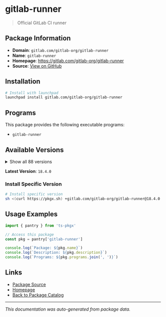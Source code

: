# gitlab-runner

> Official GitLab CI runner

## Package Information

- **Domain**: `gitlab.com/gitlab-org/gitlab-runner`
- **Name**: `gitlab-runner`
- **Homepage**: https://gitlab.com/gitlab-org/gitlab-runner
- **Source**: [View on GitHub](https://github.com/pkgxdev/pantry/tree/main/projects/gitlab.com/gitlab-org/gitlab-runner/package.yml)

## Installation

```bash
# Install with launchpad
launchpad install gitlab.com/gitlab-org/gitlab-runner
```

## Programs

This package provides the following executable programs:

- `gitlab-runner`

## Available Versions

<details>
<summary>Show all 88 versions</summary>

- `18.4.0`, `18.3.1`, `18.3.0`, `18.2.2`, `18.2.1`
- `18.2.0`, `18.1.3`, `18.1.2`, `18.1.1`, `18.1.0`
- `18.0.5`, `18.0.4`, `18.0.3`, `18.0.2`, `18.0.1`
- `18.0.0`, `17.11.4`, `17.11.3`, `17.11.2`, `17.11.1`
- `17.11.0`, `17.10.2`, `17.10.1`, `17.10.0`, `17.9.3`
- `17.9.2`, `17.9.1`, `17.9.0`, `17.8.5`, `17.8.4`
- `17.8.3`, `17.8.2`, `17.8.1`, `17.8.0`, `17.7.1`
- `17.7.0`, `17.6.0`, `17.5.5`, `17.5.4`, `17.5.3`
- `17.5.2`, `17.5.1`, `17.5.0`, `17.4.2`, `17.4.1`
- `17.4.0`, `17.3.3`, `17.3.2`, `17.3.1`, `17.3.0`
- `17.2.3`, `17.2.2`, `17.2.1`, `17.2.0`, `17.1.2`
- `17.1.1`, `17.1.0`, `17.0.3`, `17.0.2`, `17.0.1`
- `17.0.0`, `16.11.4`, `16.11.3`, `16.11.2`, `16.11.1`
- `16.11.0`, `16.10.1`, `16.10.0`, `16.9.2`, `16.9.1`
- `16.9.0`, `16.8.1`, `16.8.0`, `16.7.0`, `16.6.2`
- `16.6.1`, `16.6.0`, `16.5.0`, `16.4.2`, `16.4.1`
- `16.4.0`, `16.3.3`, `16.3.2`, `16.3.1`, `16.3.0`
- `16.2.3`, `16.2.2`, `16.2.1`

</details>

**Latest Version**: `18.4.0`

### Install Specific Version

```bash
# Install specific version
sh <(curl https://pkgx.sh) +gitlab.com/gitlab-org/gitlab-runner@18.4.0 -- $SHELL -i
```

## Usage Examples

```typescript
import { pantry } from 'ts-pkgx'

// Access this package
const pkg = pantry['gitlab-runner']

console.log(`Package: ${pkg.name}`)
console.log(`Description: ${pkg.description}`)
console.log(`Programs: ${pkg.programs.join(', ')}`)
```

## Links

- [Package Source](https://github.com/pkgxdev/pantry/tree/main/projects/gitlab.com/gitlab-org/gitlab-runner/package.yml)
- [Homepage](https://gitlab.com/gitlab-org/gitlab-runner)
- [Back to Package Catalog](../../../../package-catalog.md)

---

*This documentation was auto-generated from package data.*
